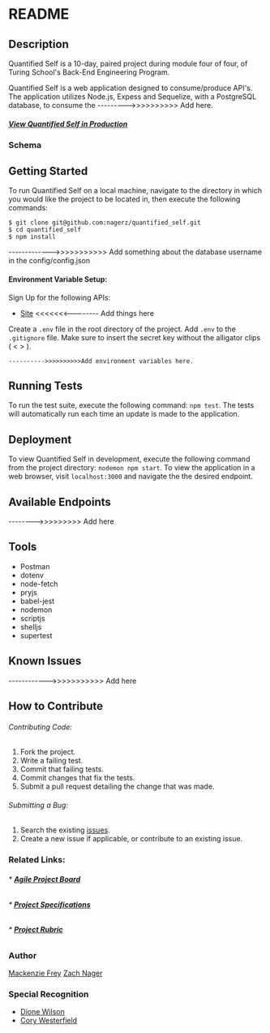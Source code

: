 # README

## Description
Quantified Self is a 10-day, paired project during module four of four, of Turing School's Back-End Engineering Program.

Quantified Self is a web application designed to consume/produce API's. The application utilizes Node.js, Expess and Sequelize, with a PostgreSQL database, to consume the  --------->>>>>>>>>> Add here.

#### [**_View Quantified Self in Production_**](https://self-quantified.herokuapp.com/) </br>

### Schema
<!-- ![Alt text](./public/images/schema.png?raw=true "Database Schema") -->

## Getting Started

To run Quantified Self on a local machine, navigate to the directory in which you would like the project to be located in, then execute the following commands:

```
$ git clone git@github.com:nagerz/quantified_self.git
$ cd quantified_self
$ npm install
```
------------->>>>>>>>>>> Add something about the database username in the config/config.json

#### Environment Variable Setup:

 Sign Up for the following APIs:
* [Site](link) <<<<<<<-------- Add things here

Create a `.env` file in the root directory of the project. Add `.env` to the `.gitignore` file. Make sure to insert the secret key without the alligator clips ( < > ).
```
---------->>>>>>>>>>Add environment variables here.
```

## Running Tests

To run the test suite, execute the following command: `npm test`. The tests will automatically run each time an update is made to the application.

## Deployment

To view Quantified Self in development, execute the following command from the project directory: `nodemon npm start`. To view the application in a web browser, visit `localhost:3000` and navigate the the desired endpoint.


## Available Endpoints
-------->>>>>>>>> Add here

## Tools
* Postman
* dotenv
* node-fetch
* pryjs
* babel-jest
* nodemon
* scriptjs
* shelljs
* supertest

## Known Issues
------------>>>>>>>>>>> Add here

## How to Contribute

###### Contributing Code:
1. Fork the project.
2. Write a failing test.
3. Commit that failing tests.
4. Commit changes that fix the tests.
4. Submit a pull request detailing the change that was made.

###### Submitting a Bug:
1. Search the existing [issues](https://github.com/nagerz/quantified_self/issues).
2. Create a new issue if applicable, or contribute to an existing issue.

### Related Links:
###### * [**_Agile Project Board_**](https://github.com/nagerz/quantified_self/projects/1)
###### * [**_Project Specifications_**](http://backend.turing.io/module4/projects/quantified_self/qs_server_side)
###### * [**_Project Rubric_**](http://backend.turing.io/module4/projects/quantified_self/rubric)

### Author
[Mackenzie Frey](https://github.com/Mackenzie-Frey)
[Zach Nager](https://github.com/nagerz)

### Special Recognition
* [Dione Wilson](https://github.com/dionew1)
* [Cory Westerfield](https://github.com/corywest)
